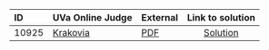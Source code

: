 | ID | UVa Online Judge | External | Link to solution |
|:---|:---|:---|:---:|
| 10925 | [Krakovia](https://onlinejudge.org/index.php?option=onlinejudge&page=show_problem&problem=1866) | [PDF](https://onlinejudge.org/external/109/10925.pdf) | [Solution](https%3A//github.com/versenyi98/programming-contests/tree/master/UVa%20Online%20Judge/10925%2520-%2520Krakovia)|
